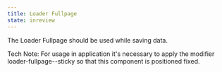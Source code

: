 ```yaml
---
title: Loader Fullpage
state: inreview
---
```


The Loader Fullpage should be used while saving data.

Tech Note:
For usage in application it's necessary to apply the modifier loader-fullpage--sticky so that
this component is positioned fixed.
